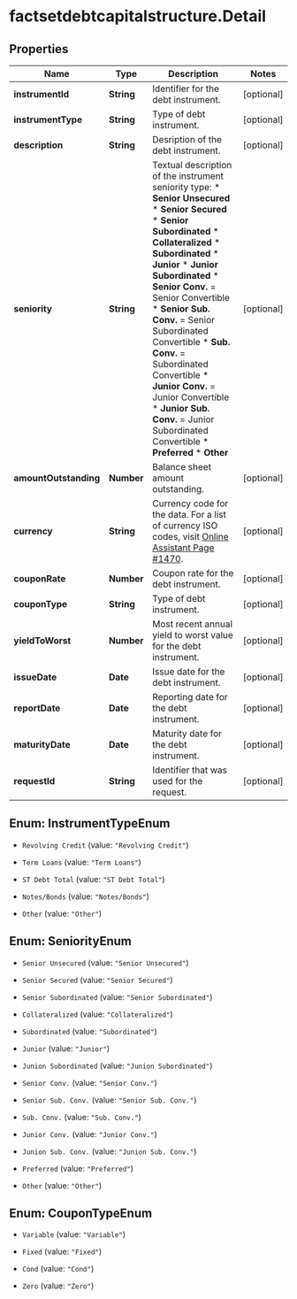 # factsetdebtcapitalstructure.Detail

## Properties

Name | Type | Description | Notes
------------ | ------------- | ------------- | -------------
**instrumentId** | **String** | Identifier for the debt instrument. | [optional] 
**instrumentType** | **String** | Type of debt instrument. | [optional] 
**description** | **String** | Desription of the debt instrument. | [optional] 
**seniority** | **String** | Textual description of the instrument seniority type: * **Senior Unsecured** * **Senior Secured** * **Senior Subordinated** * **Collateralized** * **Subordinated** * **Junior** * **Junior Subordinated** * **Senior Conv.** &#x3D; Senior Convertible * **Senior Sub. Conv.** &#x3D; Senior Subordinated Convertible * **Sub. Conv.** &#x3D; Subordinated Convertible * **Junior Conv.** &#x3D; Junior Convertible * **Junior Sub. Conv.** &#x3D; Junior Subordinated Convertible * **Preferred** * **Other**  | [optional] 
**amountOutstanding** | **Number** | Balance sheet amount outstanding. | [optional] 
**currency** | **String** | Currency code for the data. For a list of currency ISO codes, visit [Online Assistant Page #1470](https://oa.apps.factset.com/pages/1470). | [optional] 
**couponRate** | **Number** | Coupon rate for the debt instrument. | [optional] 
**couponType** | **String** | Type of debt instrument. | [optional] 
**yieldToWorst** | **Number** | Most recent annual yield to worst value for the debt instrument. | [optional] 
**issueDate** | **Date** | Issue date for the debt instrument. | [optional] 
**reportDate** | **Date** | Reporting date for the debt instrument. | [optional] 
**maturityDate** | **Date** | Maturity date for the debt instrument. | [optional] 
**requestId** | **String** | Identifier that was used for the request. | [optional] 



## Enum: InstrumentTypeEnum


* `Revolving Credit` (value: `"Revolving Credit"`)

* `Term Loans` (value: `"Term Loans"`)

* `ST Debt Total` (value: `"ST Debt Total"`)

* `Notes/Bonds` (value: `"Notes/Bonds"`)

* `Other` (value: `"Other"`)





## Enum: SeniorityEnum


* `Senior Unsecured` (value: `"Senior Unsecured"`)

* `Senior Secured` (value: `"Senior Secured"`)

* `Senior Subordinated` (value: `"Senior Subordinated"`)

* `Collateralized` (value: `"Collateralized"`)

* `Subordinated` (value: `"Subordinated"`)

* `Junior` (value: `"Junior"`)

* `Junion Subordinated` (value: `"Junion Subordinated"`)

* `Senior Conv.` (value: `"Senior Conv."`)

* `Senior Sub. Conv.` (value: `"Senior Sub. Conv."`)

* `Sub. Conv.` (value: `"Sub. Conv."`)

* `Junior Conv.` (value: `"Junior Conv."`)

* `Junion Sub. Conv.` (value: `"Junion Sub. Conv."`)

* `Preferred` (value: `"Preferred"`)

* `Other` (value: `"Other"`)





## Enum: CouponTypeEnum


* `Variable` (value: `"Variable"`)

* `Fixed` (value: `"Fixed"`)

* `Cond` (value: `"Cond"`)

* `Zero` (value: `"Zero"`)




